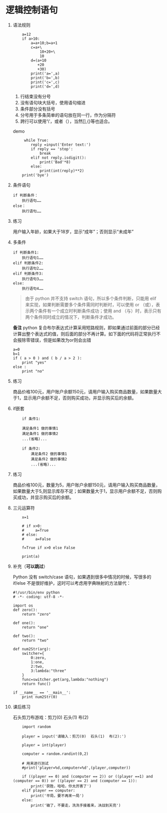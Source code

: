 # 逻辑控制语句
1. 语法规则

    ```
        a=12
        if a>10:
            a=a+10;b=a+1
            c=a+\
                10+20+\
                10
            d=(a+10
               +20
               +30)
            print('a=',a)
            print('b=',b)
            print('c=',c)
            print('d=',d)
    ```
    
    1. 行结束没有分号
    2. 没有语句块大括号，使用语句缩进
    3. 条件部分没有括号
    4. 分号用于多条简单的语句放在同一行，作为分隔符
    5. 跨行可以使用‘\’，或者（），当然[],{}等也适合。

    demo
    
    ```
         while True:
            reply =input('Enter text:')
            if reply == 'stop':
                break
            elif not reply.isdigit():
                print('Bad'*8)
            else:
                print(int(reply)**2)
        print('bye')

    ```
1. 条件语句    

    ```
    if 判断条件：
        执行语句……
    else：
        执行语句……
    ```
2. 练习

	用户输入年龄，如果大于18岁，显示“成年”；否则显示“未成年”
3. 多条件
    
    ```
    if 判断条件1:
        执行语句1……
    elif 判断条件2:
        执行语句2……
    elif 判断条件3:
        执行语句3……
    else:
        执行语句4……
    ```
    >由于 python 并不支持 switch 语句，所以多个条件判断，只能用 elif 来实现，如果判断需要多个条件需同时判断时，可以使用 or （或），表示两个条件有一个成立时判断条件成功；使用 and （与）时，表示只有两个条件同时成立的情况下，判断条件才成功。

    **备注**
    python 复合布尔表达式计算采用短路规则，即如果通过前面的部分已经计算出整个表达式的值，则后面的部分不再计算。如下面的代码将正常执行不会报除零错误，但是如果改为or则会出错
    
    ```
    a=0
    b=1
    if ( a > 0 ) and ( b / a > 2 ):
        print "yes"
    else :
        print "no"
    ```

3. 练习

	商品价格100元，用户账户余额150元，请用户输入购买商品数量，如果数量大于1，显示用户余额不足，否则购买成功，并显示购买后的余额。
	
4. if嵌套

	```
		if 条件1:

        满足条件1 做的事情1
        满足条件1 做的事情2
        ...(省略)...

        if 条件2:
            满足条件2 做的事情1
            满足条件2 做的事情2
            ...(省略)...
	```
5. 练习

	商品价格100元，数量为5，用户账户余额150元，请用户输入购买商品数量，如果数量大于5,则显示库存不足；如果数量大于1，显示用户余额不足，否则购买成功，并显示购买后的余额。
3. 三元运算符

    ```
        x=1

        # if x>0:
        #     a=True
        # else:
        #     a=False
        
        f=True if x>0 else False
        
        print(a)
    ```

4. 补充（**可以跳过**）

	 Python 没有 switch/case 语句，如果遇到很多中情况的时候，写很多的 if/else 不是很好维护，这时可以考虑用字典映射的方法替代：
    
    ```
    #!/usr/bin/env python
    # -*- coding: utf-8 -*-
    
    import os
    def zero():
        return "zero"
    
    def one():
        return "one"
    
    def two():
        return "two"
    
    def num2Str(arg):
        switcher={
            0:zero,
            1:one,
            2:two,
            3:lambda:"three"
        }
        func=switcher.get(arg,lambda:"nothing")
        return func()
    
    if __name__ == '__main__':
        print num2Str(0)
    ```
6. 课后练习

	石头剪刀布游戏：剪刀(0) 石头(1) 布(2)
	
	```
		import random

	    player = input('请输入：剪刀(0)  石头(1)  布(2):')
	
	    player = int(player)
	
	    computer = random.randint(0,2)
	
	    # 用来进行测试
	    #print('player=%d,computer=%d',(player,computer))
	
	    if ((player == 0) and (computer == 2)) or ((player ==1) and (computer == 0)) or ((player == 2) and (computer == 1)):
	        print('获胜，哈哈，你太厉害了')
	    elif player == computer:
	        print('平局，要不再来一局')
	    else:
	        print('输了，不要走，洗洗手接着来，决战到天亮')
	```